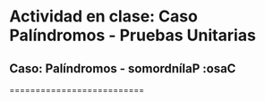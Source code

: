 # Actividad en clase: Caso Palíndromos - Pruebas Unitarias
## Caso: Palíndromos - somordnílaP :osaC

==========================